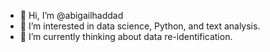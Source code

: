 - 👋 Hi, I’m @abigailhaddad
- 👀 I’m interested in data science, Python, and text analysis. 
- 🌱 I’m currently thinking about data re-identification. 
